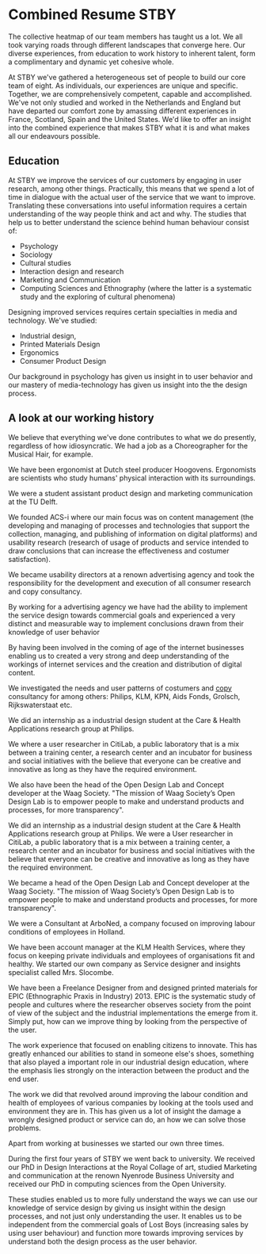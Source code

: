 # Combined Resume STBY

The collective heatmap of our team members has taught us a lot. We all took varying roads through different landscapes that converge here. Our diverse experiences, from education to work history to inherent talent, form a complimentary and dynamic yet cohesive whole.

At STBY we've gathered a heterogeneous set of people to build our core team of eight. As individuals, our experiences are unique and specific. Together, we are comprehensively competent, capable and accomplished. We've not only studied and worked in the Netherlands and England but have departed our comfort zone by amassing different experiences in France, Scotland, Spain and the United States. We'd like to offer an insight into the combined experience that makes STBY what it is and what makes all our endeavours possible.

## Education

At STBY we improve the services of our customers by engaging in user research, among other things. Practically, this means that we spend a lot of time in dialogue with the actual user of the service that we want to improve. Translating these conversations into useful information requires a certain understanding of the way people think and act and why. The studies that help us to better understand the science behind human behaviour consist of:
- Psychology
- Sociology
- Cultural studies
- Interaction design and research
- Marketing and Communication
- Computing Sciences and Ethnography (where the latter is a systematic study and the exploring of cultural phenomena)

Designing improved services requires certain specialties in media and technology. We've studied:
- Industrial design,
- Printed Materials Design
- Ergonomics
- Consumer Product Design

Our background in psychology has given us insight in to user behavior and our mastery of media-technology has given us insight into the the design process.

## A look at our working history

We believe that everything we've done contributes to what we do presently, regardless of how idiosyncratic. We had a job as a Choreographer for the Musical Hair, for example.

We have been ergonomist at Dutch steel producer Hoogovens. Ergonomists are scientists who study humans' physical interaction with its surroundings.

We were a student assistant product design and marketing communication at the TU Delft.

We founded ACS-i where our main focus was on content management (the developing and managing of processes and technologies that support the collection, managing, and publishing of information on digital platforms) and usability research (research of usage of products and service intended to draw conclusions that can increase the effectiveness and costumer satisfaction).

We became usability directors at a renown advertising agency and took the responsibility for the development and execution of all consumer research and copy consultancy.

By working for a advertising agency we have had the ability to implement the service design towards commercial goals and experienced a very distinct and measurable way to implement conclusions drawn from their knowledge of user behavior

By having been involved in the coming of age of the internet businesses enabling us to created a very strong and deep understanding of the workings of internet services and the creation and distribution of digital content.

We investigated the needs and user patterns of costumers and [copy](https://en.wikipedia.org/wiki/Copywriting) consultancy for among others: Philips, KLM, KPN, Aids Fonds, Grolsch, Rijkswaterstaat etc.

We did an internship as a industrial design student at	the Care & Health Applications research group at Philips.

We where a user researcher in	CitiLab, a public laboratory that is a mix between a training center, a research center and an incubator for business and social initiatives with the believe that everyone can be creative and innovative as long as they have the required environment.

We also have been the head of the Open Design Lab and Concept developer at the Waag Society. "The mission of Waag Society’s Open Design Lab is to empower people to make and understand products and processes, for more transparency".

We did an internship as a industrial design student at the Care & Health Applications research group at Philips. We were a User researcher in	CitiLab, a public laboratory that is a mix between a training center, a research center and an incubator for business and social initiatives with the believe that everyone can be creative and innovative as long as they have the required environment.

We became a head of the Open Design Lab and Concept developer at the Waag Society. "The mission of Waag Society’s Open Design Lab is to empower people to make and understand products and processes, for more transparency".

We were a Consultant at	ArboNed, a company focused on improving labour conditions of employees in Holland.

We have been account manager at the	KLM Health Services, where they focus on keeping private individuals and employees of organisations fit and healthy. We started our own company as Service designer and insights specialist called Mrs. Slocombe.

We have been a Freelance Designer from and designed printed materials for EPIC (Ethnographic Praxis in Industry) 2013. EPIC is the systematic study of people and cultures where the researcher observes society from the point of view of the subject and the industrial implementations the emerge from it. Simply put, how can we improve thing by looking from the perspective of the user.

The work experience that focused on enabling citizens to innovate. This has greatly enhanced our abilities to stand in someone else's shoes, something that also played a important role in our industrial design education, where the emphasis lies strongly on the interaction between the product and the end user.

The work we did that revolved around improving the labour condition and health of employees of various companies by looking at the tools used and environment they are in.  This has given us a lot of insight the damage a wrongly designed product or service can do, an how we can solve those problems.

Apart from working at businesses we started our own three times.

During the first four years of STBY we went back to university. We received our PhD in Design Interactions at the Royal Collage of art, studied Marketing and communication at the renown Nyenrode Business University and received our PhD in computing sciences from the Open University.

These studies enabled us to more fully understand the ways we can use our knowledge of service design by giving us insight within the design processes, and not just only understanding the user.  It enables us to be independent from the commercial goals of Lost Boys (increasing sales by using user behaviour) and function more towards improving services by understand both the design process as the user behavior.
